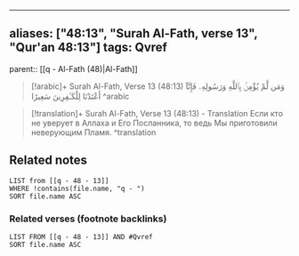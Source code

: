 
---
aliases: ["48:13", "Surah Al-Fath, verse 13", "Qur'an 48:13"]
tags: Qvref
---

parent:: [[q - Al-Fath (48)|Al-Fath]]

> [!arabic]+ Surah Al-Fath, Verse 13 (48:13)
> <span class="quran-arabic">وَمَن لَّمْ يُؤْمِنۢ بِٱللَّهِ وَرَسُولِهِۦ فَإِنَّآ أَعْتَدْنَا لِلْكَـٰفِرِينَ سَعِيرًا</span>
^arabic

> [!translation]+ Surah Al-Fath, Verse 13 (48:13) - Translation
> Если кто не уверует в Аллаха и Его Посланника, то ведь Мы приготовили неверующим Пламя.
^translation



## Related notes
```dataview
LIST from [[q - 48 - 13]]
WHERE !contains(file.name, "q - ")
SORT file.name ASC
```

### Related verses (footnote backlinks)
```dataview
LIST FROM [[q - 48 - 13]] AND #Qvref
SORT file.name ASC
```


